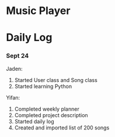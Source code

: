 # Music Player

# Daily Log
### Sept 24
Jaden: 
1. Started User class and Song class
2. Started learning Python

Yifan:
1. Completed weekly planner
2. Completed project description
3. Started daily log
4. Created and imported list of 200 songs